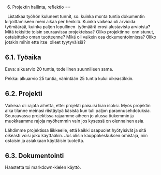 6. Projektin hallinta, reflektio
==


 
Listatkaa työhön kuluneet tunnit, so. kuinka monta tuntia dokumentin 
kirjoittamiseen meni aikaa per henkilö.
Kuinka vaikeaa oli arvioida työmäärää, kuinka paljon lopullinen 
työmäärä erosi alustavista arvioista?
Mitä tekisitte toisin seuraavissa projekteissa? Oliko projektinne 
onnistunut, ostaisitteko oman tuotteenne?
Mikä oli vaikein osa dokumentoinnissa? Oliko jotakin mihin ette itse 
olleet tyytyväisiä?




6.1. Työaika
--

Eeva: alkuarvio 20 tuntia, todellinen suunnilleen sama. 

Pekka: alkuarvio 25 tuntia, vähintään 25 tuntia kului oikeastikkin.

6.2. Projekti
--

Vaikeaa oli rajata aihetta, ettei projekti paisuisi liian isoksi. Myös projektin aika tilanne meinasi riistäytyä käsistä kun tuli paljon parannusehdotuksia. Seuraavassa projektissa rajaamme aiheen jo alussa tiukemmin ja muokkaamme rajoja myöhemmin vain jos kysessä on olennainen asia. 

Lähdimme projektissa liikkeelle, että kaikki osapuolet hyötyisivät ja sitä oikeasti voisi joku käyttääkin. Jos olisin kauppakeskuksen omistaja, niin ostaisin ja asiakkaan käyttäisin tuotetta. 

6.3. Dokumentointi
--

Haastetta toi markdown-kielen käyttö.



